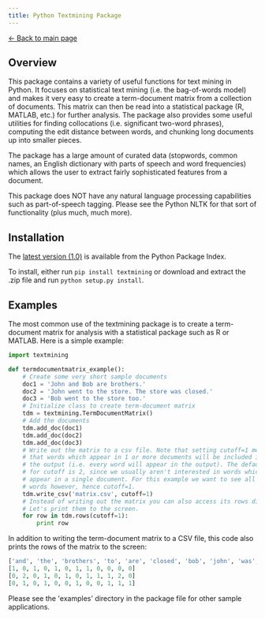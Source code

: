 ```yaml
---
title: Python Textmining Package
---
```


[&larr; Back to main page](/)

## Overview

This package contains a variety of useful functions for text mining in Python.
It focuses on statistical text mining (i.e. the bag-of-words model) and makes it
very easy to create a term-document matrix from a collection of documents. This
matrix can then be read into a statistical package (R, MATLAB, etc.) for further
analysis. The package also provides some useful utilities for finding
collocations (i.e. significant two-word phrases), computing the edit distance
between words, and chunking long documents up into smaller pieces.

The package has a large amount of curated data (stopwords, common names, an
English dictionary with parts of speech and word frequencies) which allows the
user to extract fairly sophisticated features from a document.

This package does NOT have any natural language processing capabilities such as
part-of-speech tagging. Please see the Python NLTK for that sort of
functionality (plus much, much more).

## Installation

The [latest version (1.0)](http://pypi.python.org/pypi/textmining/1.0) is
available from the Python Package Index.

To install, either run `pip install textmining` or download and
extract the .zip file and run `python setup.py install`.

## Examples

The most common use of the textmining package is to create a term-document
matrix for analysis with a statistical package such as R or MATLAB. Here is a
simple example:

```python
import textmining

def termdocumentmatrix_example():
    # Create some very short sample documents
    doc1 = 'John and Bob are brothers.'
    doc2 = 'John went to the store. The store was closed.'
    doc3 = 'Bob went to the store too.'
    # Initialize class to create term-document matrix
    tdm = textmining.TermDocumentMatrix()
    # Add the documents
    tdm.add_doc(doc1)
    tdm.add_doc(doc2)
    tdm.add_doc(doc3)
    # Write out the matrix to a csv file. Note that setting cutoff=1 means
    # that words which appear in 1 or more documents will be included in
    # the output (i.e. every word will appear in the output). The default
    # for cutoff is 2, since we usually aren't interested in words which
    # appear in a single document. For this example we want to see all
    # words however, hence cutoff=1.
    tdm.write_csv('matrix.csv', cutoff=1)
    # Instead of writing out the matrix you can also access its rows directly.
    # Let's print them to the screen.
    for row in tdm.rows(cutoff=1):
        print row
```

In addition to writing the term-document matrix to a CSV file, this code also prints the rows of the matrix to the screen:

```python
['and', 'the', 'brothers', 'to', 'are', 'closed', 'bob', 'john', 'was', 'went', 'store', 'too']
[1, 0, 1, 0, 1, 0, 1, 1, 0, 0, 0, 0]
[0, 2, 0, 1, 0, 1, 0, 1, 1, 1, 2, 0]
[0, 1, 0, 1, 0, 0, 1, 0, 0, 1, 1, 1]
```

Please see the 'examples' directory in the package file for other sample applications.

